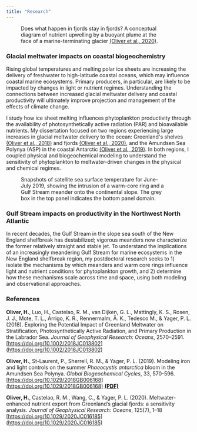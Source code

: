 ```yaml
---
title: "Research"
--- 
```


<figure style="width: 400px" class="align-right">
  <img src="http://hildeoliver.github.io/assets/marine-terminating-glacier.png" alt="">
  <figcaption>Does what happen in fjords stay in fjords? A conceptual diagram of nutrient upwelling by a buoyant plume at the face of a marine-terminating glacier <a href="https://doi.org/10.1029/2020JC016185">(Oliver et al., 2020)</a>.</figcaption>
</figure> 

### Glacial meltwater impacts on coastal biogeochemistry

Rising global temperatures and melting polar ice sheets are increasing the delivery of freshwater to high-latitude coastal oceans, which may influence coastal marine ecosystems. Primary producers, in particular, are likely to be impacted by changes in light or nutrient regimes. Understanding the connections between increased glacial meltwater delivery and coastal productivity will ultimately improve projection and management of the effects of climate change.

I study how ice sheet melting influences phytoplankton productivity through the availability of photosynthetically active radiation (PAR) and bioavailable nutrients. My dissertation focused on two regions experiencing large increases in glacial meltwater delivery to the ocean: Greenland's shelves <a href="https://doi.org/10.1002/2018JC013802">(Oliver et al., 2018)</a> and fjords <a href="https://doi.org/10.1029/2020JC016185">(Oliver et al., 2020)</a>, and the Amundsen Sea Polynya (ASP) in the coastal Antarctic <a href="https://doi.org/10.1029/2018GB006168">(Oliver et al., 2019)</a>. In both regions, I coupled physical and biogeochemical modeling to understand the sensitivity of phytoplankton to meltwater-driven changes in the physical and chemical regimes. 

<figure style="width: 400px" class="align-right">
  <img src="http://hildeoliver.github.io/assets/fig1_2parts.png" alt="">
  <figcaption>Snapshots of satellite sea surface temperature for June-July 2019, showing the intrusion of a warm-core ring and a Gulf Stream meander onto the continental slope. The grey box in the top panel indicates the bottom panel domain.</figcaption>
</figure> 

### Gulf Stream impacts on productivity in the Northwest North Atlantic

In recent decades, the Gulf Stream in the slope sea south of the New England shelfbreak has destabilized; vigorous meanders now characterize the former relatively straight and stable jet. To understand the implications of an increasingly meandering Gulf Stream for marine ecosystems in the New England shelfbreak region, my postdoctoral research seeks to 1) isolate the mechanisms by which meanders and warm core rings influence light and nutrient conditions for phytoplankton growth, and 2) determine how these mechanisms scale across time and space, using both modeling and observational approaches.

### References

**Oliver, H.**, Luo, H., Castelao, R. M., van Dijken, G. L., Mattingly, K. S., Rosen, J. J., Mote, T. L., Arrigo, K. R., Rennermalm, Å. K., Tedesco M., & Yager, P. L. (2018). Exploring the Potential Impact of Greenland Meltwater on Stratification, Photosynthetically Active Radiation, and Primary Production in the Labrador Sea. *Journal of Geophysical Research: Oceans*, 2570–2591. [https://doi.org/10.1002/2018JC013802](https://doi.org/10.1002/2018JC013802)

**Oliver, H.**, St-Laurent, P., Sherrell, R. M., & Yager, P. L. (2019). Modeling iron and light controls on the summer *Phaeocystis antarctica* bloom in the Amundsen Sea Polynya. *Global Biogeochemical Cycles*, 33, 570-596. [https://doi.org/10.1029/2018GB006168](https://doi.org/10.1029/2018GB006168) **[(PDF)](https://hildeoliver.github.io/papers/Oliver_et_al-2019-Global_Biogeochemical_Cycles.pdf)**

**Oliver, H.**, Castelao, R. M., Wang, C., & Yager, P. L. (2020). Meltwater-enhanced nutrient export from Greenland’s glacial fjords: a sensitivity analysis. *Journal of Geophysical Research: Oceans*, 125(7), 1–18 [https://doi.org/10.1029/2020JC016185](https://doi.org/10.1029/2020JC016185)
